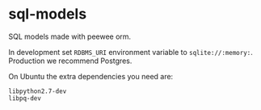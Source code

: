 sql-models
==========

SQL models made with peewee orm.

In development set `RDBMS_URI` environment variable to `sqlite://:memory:`. Production we recommend Postgres.

On Ubuntu the extra dependencies you need are:

    libpython2.7-dev
    libpq-dev
